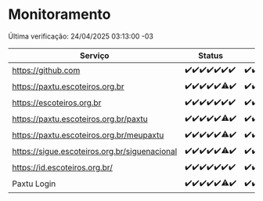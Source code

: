 # Monitoramento

Última verificação: 24/04/2025 03:13:00 -03

|Serviço|Status|Últimas 24h|
|---|---|---|
|https://github.com|<span title="2025-04-17: OK=23">✔️</span><span title="2025-04-18: OK=23">✔️</span><span title="2025-04-19: OK=23">✔️</span><span title="2025-04-20: OK=23">✔️</span><span title="2025-04-21: OK=23">✔️</span><span title="2025-04-22: OK=23">✔️</span><span title="2025-04-23: OK=5">✔️</span>|<span title="23/04/2025 03:13:00 -03 : 200">✔️</span><span title="23/04/2025 04:14:00 -03 : 200">✔️</span><span title="23/04/2025 05:13:00 -03 : 200">✔️</span><span title="23/04/2025 06:10:00 -03 : 200">✔️</span><span title="23/04/2025 07:10:00 -03 : 200">✔️</span><span title="23/04/2025 08:07:00 -03 : 200">✔️</span><span title="23/04/2025 09:17:00 -03 : 200">✔️</span><span title="23/04/2025 10:21:00 -03 : 200">✔️</span><span title="23/04/2025 11:09:00 -03 : 200">✔️</span><span title="23/04/2025 12:10:00 -03 : 200">✔️</span><span title="23/04/2025 13:11:00 -03 : 200">✔️</span><span title="23/04/2025 14:08:00 -03 : 200">✔️</span><span title="23/04/2025 15:13:00 -03 : 200">✔️</span><span title="23/04/2025 16:07:00 -03 : 200">✔️</span><span title="23/04/2025 17:10:00 -03 : 200">✔️</span><span title="23/04/2025 18:08:00 -03 : 200">✔️</span><span title="23/04/2025 19:08:00 -03 : 200">✔️</span><span title="23/04/2025 20:09:00 -03 : 200">✔️</span><span title="23/04/2025 21:44:00 -03 : 200">✔️</span><span title="23/04/2025 23:23:00 -03 : 200">✔️</span><span title="24/04/2025 00:31:00 -03 : 200">✔️</span><span title="24/04/2025 01:11:00 -03 : 200">✔️</span><span title="24/04/2025 02:10:00 -03 : 200">✔️</span><span title="24/04/2025 03:13:00 -03 : 200">✔️</span>|
|https://paxtu.escoteiros.org.br|<span title="2025-04-17: OK=23">✔️</span><span title="2025-04-18: OK=23">✔️</span><span title="2025-04-19: OK=23">✔️</span><span title="2025-04-20: OK=23">✔️</span><span title="2025-04-21: OK=23">✔️</span><span title="2025-04-22: OK=22, Falhas=1">⚠️</span><span title="2025-04-23: OK=5">✔️</span>|<span title="23/04/2025 03:13:00 -03 : 200">✔️</span><span title="23/04/2025 04:14:00 -03 : 200">✔️</span><span title="23/04/2025 05:13:00 -03 : 200">✔️</span><span title="23/04/2025 06:10:00 -03 : 200">✔️</span><span title="23/04/2025 07:10:00 -03 : 200">✔️</span><span title="23/04/2025 08:07:00 -03 : 200">✔️</span><span title="23/04/2025 09:17:00 -03 : 200">✔️</span><span title="23/04/2025 10:21:00 -03 : 200">✔️</span><span title="23/04/2025 11:09:00 -03 : 200">✔️</span><span title="23/04/2025 12:10:00 -03 : 200">✔️</span><span title="23/04/2025 13:11:00 -03 : 200">✔️</span><span title="23/04/2025 14:08:00 -03 : 200">✔️</span><span title="23/04/2025 15:13:00 -03 : 200">✔️</span><span title="23/04/2025 16:07:00 -03 : 200">✔️</span><span title="23/04/2025 17:10:00 -03 : 200">✔️</span><span title="23/04/2025 18:08:00 -03 : 200">✔️</span><span title="23/04/2025 19:08:00 -03 : 200">✔️</span><span title="23/04/2025 20:09:00 -03 : 200">✔️</span><span title="23/04/2025 21:44:00 -03 : 200">✔️</span><span title="23/04/2025 23:23:00 -03 : 200">✔️</span><span title="24/04/2025 00:31:00 -03 : 200">✔️</span><span title="24/04/2025 01:11:00 -03 : 200">✔️</span><span title="24/04/2025 02:10:00 -03 : 200">✔️</span><span title="24/04/2025 03:13:00 -03 : 200">✔️</span>|
|https://escoteiros.org.br|<span title="2025-04-17: OK=23">✔️</span><span title="2025-04-18: OK=23">✔️</span><span title="2025-04-19: OK=23">✔️</span><span title="2025-04-20: OK=23">✔️</span><span title="2025-04-21: OK=23">✔️</span><span title="2025-04-22: OK=23">✔️</span><span title="2025-04-23: OK=5">✔️</span>|<span title="23/04/2025 03:13:00 -03 : 200">✔️</span><span title="23/04/2025 04:14:00 -03 : 200">✔️</span><span title="23/04/2025 05:13:00 -03 : 200">✔️</span><span title="23/04/2025 06:10:00 -03 : 200">✔️</span><span title="23/04/2025 07:10:00 -03 : 200">✔️</span><span title="23/04/2025 08:07:00 -03 : 200">✔️</span><span title="23/04/2025 09:17:00 -03 : 200">✔️</span><span title="23/04/2025 10:21:00 -03 : 200">✔️</span><span title="23/04/2025 11:09:00 -03 : 200">✔️</span><span title="23/04/2025 12:10:00 -03 : 200">✔️</span><span title="23/04/2025 13:11:00 -03 : 200">✔️</span><span title="23/04/2025 14:08:00 -03 : 200">✔️</span><span title="23/04/2025 15:13:00 -03 : 200">✔️</span><span title="23/04/2025 16:07:00 -03 : 200">✔️</span><span title="23/04/2025 17:10:00 -03 : 200">✔️</span><span title="23/04/2025 18:08:00 -03 : 200">✔️</span><span title="23/04/2025 19:08:00 -03 : 200">✔️</span><span title="23/04/2025 20:09:00 -03 : 200">✔️</span><span title="23/04/2025 21:44:00 -03 : 200">✔️</span><span title="23/04/2025 23:23:00 -03 : 200">✔️</span><span title="24/04/2025 00:31:00 -03 : 200">✔️</span><span title="24/04/2025 01:11:00 -03 : 200">✔️</span><span title="24/04/2025 02:10:00 -03 : 200">✔️</span><span title="24/04/2025 03:13:00 -03 : 200">✔️</span>|
|https://paxtu.escoteiros.org.br/paxtu|<span title="2025-04-17: OK=23">✔️</span><span title="2025-04-18: OK=23">✔️</span><span title="2025-04-19: OK=23">✔️</span><span title="2025-04-20: OK=23">✔️</span><span title="2025-04-21: OK=23">✔️</span><span title="2025-04-22: OK=21, Falhas=2">⚠️</span><span title="2025-04-23: OK=5">✔️</span>|<span title="23/04/2025 03:13:00 -03 : 200">✔️</span><span title="23/04/2025 04:14:00 -03 : 200">✔️</span><span title="23/04/2025 05:13:00 -03 : 200">✔️</span><span title="23/04/2025 06:10:00 -03 : 200">✔️</span><span title="23/04/2025 07:10:00 -03 : 200">✔️</span><span title="23/04/2025 08:07:00 -03 : 200">✔️</span><span title="23/04/2025 09:17:00 -03 : 200">✔️</span><span title="23/04/2025 10:21:00 -03 : 200">✔️</span><span title="23/04/2025 11:09:00 -03 : 200">✔️</span><span title="23/04/2025 12:10:00 -03 : 200">✔️</span><span title="23/04/2025 13:11:00 -03 : 200">✔️</span><span title="23/04/2025 14:08:00 -03 : 200">✔️</span><span title="23/04/2025 15:13:00 -03 : 200">✔️</span><span title="23/04/2025 16:07:00 -03 : 200">✔️</span><span title="23/04/2025 17:10:00 -03 : 200">✔️</span><span title="23/04/2025 18:08:00 -03 : 200">✔️</span><span title="23/04/2025 19:08:00 -03 : 200">✔️</span><span title="23/04/2025 20:09:00 -03 : 200">✔️</span><span title="23/04/2025 21:44:00 -03 : 200">✔️</span><span title="23/04/2025 23:23:00 -03 : 200">✔️</span><span title="24/04/2025 00:31:00 -03 : 200">✔️</span><span title="24/04/2025 01:11:00 -03 : 200">✔️</span><span title="24/04/2025 02:10:00 -03 : 200">✔️</span><span title="24/04/2025 03:13:00 -03 : 200">✔️</span>|
|https://paxtu.escoteiros.org.br/meupaxtu|<span title="2025-04-17: OK=23">✔️</span><span title="2025-04-18: OK=23">✔️</span><span title="2025-04-19: OK=23">✔️</span><span title="2025-04-20: OK=23">✔️</span><span title="2025-04-21: OK=23">✔️</span><span title="2025-04-22: OK=22, Falhas=1">⚠️</span><span title="2025-04-23: OK=5">✔️</span>|<span title="23/04/2025 03:13:00 -03 : 200">✔️</span><span title="23/04/2025 04:14:00 -03 : 200">✔️</span><span title="23/04/2025 05:13:00 -03 : 200">✔️</span><span title="23/04/2025 06:10:00 -03 : 200">✔️</span><span title="23/04/2025 07:10:00 -03 : 200">✔️</span><span title="23/04/2025 08:07:00 -03 : 200">✔️</span><span title="23/04/2025 09:17:00 -03 : 200">✔️</span><span title="23/04/2025 10:21:00 -03 : 200">✔️</span><span title="23/04/2025 11:09:00 -03 : 200">✔️</span><span title="23/04/2025 12:10:00 -03 : 200">✔️</span><span title="23/04/2025 13:11:00 -03 : 200">✔️</span><span title="23/04/2025 14:08:00 -03 : 200">✔️</span><span title="23/04/2025 15:13:00 -03 : 200">✔️</span><span title="23/04/2025 16:07:00 -03 : 200">✔️</span><span title="23/04/2025 17:10:00 -03 : 200">✔️</span><span title="23/04/2025 18:08:00 -03 : 200">✔️</span><span title="23/04/2025 19:08:00 -03 : 200">✔️</span><span title="23/04/2025 20:09:00 -03 : 200">✔️</span><span title="23/04/2025 21:44:00 -03 : 200">✔️</span><span title="23/04/2025 23:23:00 -03 : 200">✔️</span><span title="24/04/2025 00:31:00 -03 : 200">✔️</span><span title="24/04/2025 01:11:00 -03 : 200">✔️</span><span title="24/04/2025 02:10:00 -03 : 200">✔️</span><span title="24/04/2025 03:13:00 -03 : 200">✔️</span>|
|https://sigue.escoteiros.org.br/siguenacional|<span title="2025-04-17: OK=23">✔️</span><span title="2025-04-18: OK=23">✔️</span><span title="2025-04-19: OK=23">✔️</span><span title="2025-04-20: OK=23">✔️</span><span title="2025-04-21: OK=23">✔️</span><span title="2025-04-22: OK=22, Falhas=1">⚠️</span><span title="2025-04-23: OK=5">✔️</span>|<span title="23/04/2025 03:13:00 -03 : 200">✔️</span><span title="23/04/2025 04:14:00 -03 : 200">✔️</span><span title="23/04/2025 05:13:00 -03 : 200">✔️</span><span title="23/04/2025 06:10:00 -03 : 200">✔️</span><span title="23/04/2025 07:10:00 -03 : 200">✔️</span><span title="23/04/2025 08:07:00 -03 : 200">✔️</span><span title="23/04/2025 09:17:00 -03 : 200">✔️</span><span title="23/04/2025 10:21:00 -03 : 200">✔️</span><span title="23/04/2025 11:09:00 -03 : 200">✔️</span><span title="23/04/2025 12:10:00 -03 : 200">✔️</span><span title="23/04/2025 13:11:00 -03 : 200">✔️</span><span title="23/04/2025 14:08:00 -03 : 200">✔️</span><span title="23/04/2025 15:13:00 -03 : 200">✔️</span><span title="23/04/2025 16:07:00 -03 : 200">✔️</span><span title="23/04/2025 17:10:00 -03 : 200">✔️</span><span title="23/04/2025 18:08:00 -03 : 200">✔️</span><span title="23/04/2025 19:08:00 -03 : 200">✔️</span><span title="23/04/2025 20:09:00 -03 : 200">✔️</span><span title="23/04/2025 21:44:00 -03 : 200">✔️</span><span title="23/04/2025 23:23:00 -03 : 200">✔️</span><span title="24/04/2025 00:31:00 -03 : 200">✔️</span><span title="24/04/2025 01:11:00 -03 : 200">✔️</span><span title="24/04/2025 02:10:00 -03 : 200">✔️</span><span title="24/04/2025 03:13:00 -03 : 200">✔️</span>|
|https://id.escoteiros.org.br/|<span title="2025-04-17: OK=23">✔️</span><span title="2025-04-18: OK=23">✔️</span><span title="2025-04-19: OK=23">✔️</span><span title="2025-04-20: OK=23">✔️</span><span title="2025-04-21: OK=23">✔️</span><span title="2025-04-22: OK=23">✔️</span><span title="2025-04-23: OK=5">✔️</span>|<span title="23/04/2025 03:13:00 -03 : 200">✔️</span><span title="23/04/2025 04:14:00 -03 : 200">✔️</span><span title="23/04/2025 05:13:00 -03 : 200">✔️</span><span title="23/04/2025 06:10:00 -03 : 200">✔️</span><span title="23/04/2025 07:10:00 -03 : 200">✔️</span><span title="23/04/2025 08:07:00 -03 : 200">✔️</span><span title="23/04/2025 09:17:00 -03 : 200">✔️</span><span title="23/04/2025 10:21:00 -03 : 200">✔️</span><span title="23/04/2025 11:09:00 -03 : 200">✔️</span><span title="23/04/2025 12:10:00 -03 : 200">✔️</span><span title="23/04/2025 13:11:00 -03 : 200">✔️</span><span title="23/04/2025 14:08:00 -03 : 200">✔️</span><span title="23/04/2025 15:13:00 -03 : 200">✔️</span><span title="23/04/2025 16:07:00 -03 : 200">✔️</span><span title="23/04/2025 17:11:00 -03 : 200">✔️</span><span title="23/04/2025 18:08:00 -03 : 200">✔️</span><span title="23/04/2025 19:08:00 -03 : 200">✔️</span><span title="23/04/2025 20:09:00 -03 : 200">✔️</span><span title="23/04/2025 21:44:00 -03 : 200">✔️</span><span title="23/04/2025 23:23:00 -03 : 200">✔️</span><span title="24/04/2025 00:31:00 -03 : 200">✔️</span><span title="24/04/2025 01:11:00 -03 : 200">✔️</span><span title="24/04/2025 02:10:00 -03 : 200">✔️</span><span title="24/04/2025 03:13:00 -03 : 200">✔️</span>|
|Paxtu Login|<span title="2025-04-17: OK=23">✔️</span><span title="2025-04-18: OK=23">✔️</span><span title="2025-04-19: OK=23">✔️</span><span title="2025-04-20: OK=23">✔️</span><span title="2025-04-21: OK=23">✔️</span><span title="2025-04-22: OK=22, Falhas=1">⚠️</span><span title="2025-04-23: OK=5">✔️</span>|<span title="23/04/2025 03:13:00 -03 : 200">✔️</span><span title="23/04/2025 04:14:00 -03 : 200">✔️</span><span title="23/04/2025 05:13:00 -03 : 200">✔️</span><span title="23/04/2025 06:10:00 -03 : 200">✔️</span><span title="23/04/2025 07:10:00 -03 : 200">✔️</span><span title="23/04/2025 08:07:00 -03 : 200">✔️</span><span title="23/04/2025 09:17:00 -03 : 200">✔️</span><span title="23/04/2025 10:21:00 -03 : 200">✔️</span><span title="23/04/2025 11:09:00 -03 : 200">✔️</span><span title="23/04/2025 12:10:00 -03 : 200">✔️</span><span title="23/04/2025 13:11:00 -03 : 200">✔️</span><span title="23/04/2025 14:08:00 -03 : 200">✔️</span><span title="23/04/2025 15:13:00 -03 : 200">✔️</span><span title="23/04/2025 16:07:00 -03 : 200">✔️</span><span title="23/04/2025 17:11:00 -03 : 200">✔️</span><span title="23/04/2025 18:08:00 -03 : 200">✔️</span><span title="23/04/2025 19:08:00 -03 : 200">✔️</span><span title="23/04/2025 20:09:00 -03 : 200">✔️</span><span title="23/04/2025 21:44:00 -03 : 200">✔️</span><span title="23/04/2025 23:23:00 -03 : 200">✔️</span><span title="24/04/2025 00:31:00 -03 : 200">✔️</span><span title="24/04/2025 01:11:00 -03 : 200">✔️</span><span title="24/04/2025 02:10:00 -03 : 200">✔️</span><span title="24/04/2025 03:13:00 -03 : 200">✔️</span>|
